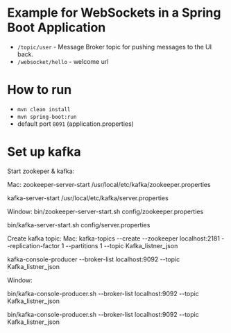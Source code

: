 # Example for WebSockets in a Spring Boot Application

- `/topic/user` - Message Broker topic for pushing messages to the UI back.
- `/websocket/hello` - welcome url

# How to run

- `mvn clean install`
- `mvn spring-boot:run`
-  default port `8091` (application.properties)

# Set up kafka
Start zookeper & kafka:

Mac:
zookeeper-server-start /usr/local/etc/kafka/zookeeper.properties

kafka-server-start /usr/local/etc/kafka/server.properties


Window:
bin/zookeeper-server-start.sh config/zookeeper.properties

bin/kafka-server-start.sh config/server.properties


Create kafka topic:
Mac:
kafka-topics --create --zookeeper localhost:2181 --replication-factor 1 --partitions 1 --topic Kafka_listner_json

kafka-console-producer --broker-list localhost:9092 --topic Kafka_listner_json


Window:

bin/kafka-console-producer.sh --broker-list localhost:9092 --topic Kafka_listner_json

bin/kafka-console-producer.sh --broker-list localhost:9092 --topic Kafka_listner_json

 